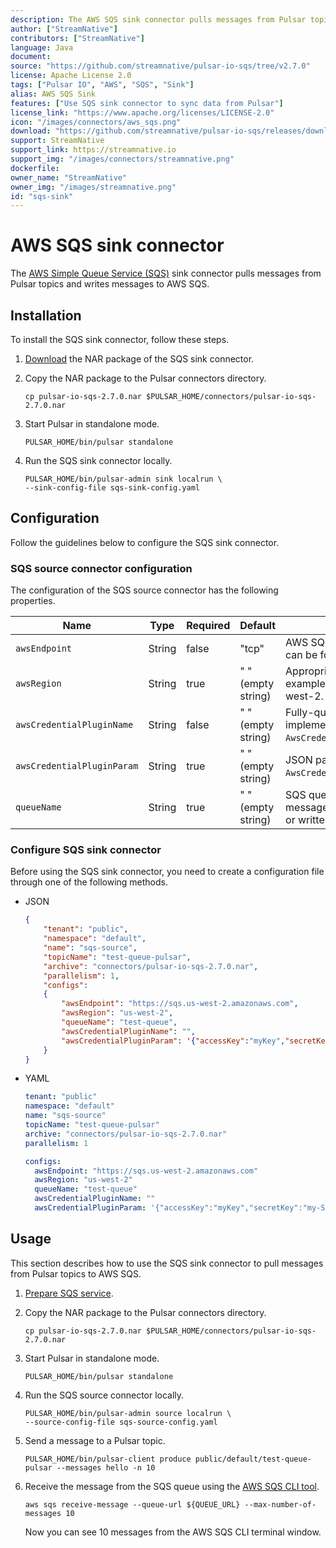```yaml
---
description: The AWS SQS sink connector pulls messages from Pulsar topics and persists messages to Amazon AWS SQS.
author: ["StreamNative"]
contributors: ["StreamNative"]
language: Java
document: 
source: "https://github.com/streamnative/pulsar-io-sqs/tree/v2.7.0"
license: Apache License 2.0
tags: ["Pulsar IO", "AWS", "SQS", "Sink"]
alias: AWS SQS Sink
features: ["Use SQS sink connector to sync data from Pulsar"]
license_link: "https://www.apache.org/licenses/LICENSE-2.0"
icon: "/images/connectors/aws_sqs.png"
download: "https://github.com/streamnative/pulsar-io-sqs/releases/download/v2.7.0/pulsar-io-sqs-2.7.0.nar"
support: StreamNative
support_link: https://streamnative.io
support_img: "/images/connectors/streamnative.png"
dockerfile:
owner_name: "StreamNative"
owner_img: "/images/streamnative.png"
id: "sqs-sink"
---
```


# AWS SQS sink connector

The [AWS Simple Queue Service (SQS)](https://aws.amazon.com/sqs/?nc1=h_ls) sink connector pulls messages from Pulsar topics and writes messages to AWS SQS.

## Installation

To install the SQS sink connector, follow these steps.

1. [Download](https://github.com/streamnative/pulsar-io-sqs/releases/download/v2.7.0/pulsar-io-sqs-2.7.0.nar) the NAR package of the SQS sink connector.

2. Copy the NAR package to the Pulsar connectors directory.

    ```
    cp pulsar-io-sqs-2.7.0.nar $PULSAR_HOME/connectors/pulsar-io-sqs-2.7.0.nar
    ```

3. Start Pulsar in standalone mode.

    ```
    PULSAR_HOME/bin/pulsar standalone
    ```

4. Run the SQS sink connector locally.

    ```
    PULSAR_HOME/bin/pulsar-admin sink localrun \
    --sink-config-file sqs-sink-config.yaml
    ```

## Configuration

Follow the guidelines below to configure the SQS sink connector.

### SQS source connector configuration

The configuration of the SQS source connector has the following properties.

| Name | Type|Required | Default | Description
|------|----------|----------|---------|-------------|
| `awsEndpoint` |String| false | "tcp" | AWS SQS end-point URL. It can be found at [here](https://docs.aws.amazon.com/general/latest/gr/rande.html). |
| `awsRegion` | String| true | " " (empty string) | Appropriate AWS region. For example, us-west-1, us-west-2. |
| `awsCredentialPluginName` | String|false | " " (empty string) | Fully-qualified class name of implementation of `AwsCredentialProviderPlugin`. |
| `awsCredentialPluginParam` | String|true | " " (empty string) | JSON parameter to initialize `AwsCredentialsProviderPlugin`. |
| `queueName` | String|true | " " (empty string) | SQS queue name that messages should be read from or written to. |

### Configure SQS sink connector

Before using the SQS sink connector, you need to create a configuration file through one of the following methods.

* JSON 

    ```json
    {
        "tenant": "public",
        "namespace": "default",
        "name": "sqs-source",
        "topicName": "test-queue-pulsar",
        "archive": "connectors/pulsar-io-sqs-2.7.0.nar",
        "parallelism": 1,
        "configs":
        {
            "awsEndpoint": "https://sqs.us-west-2.amazonaws.com",
            "awsRegion": "us-west-2",
            "queueName": "test-queue",
            "awsCredentialPluginName": "",
            "awsCredentialPluginParam": '{"accessKey":"myKey","secretKey":"my-Secret"}',
        }
    }
    ```

* YAML

    ```yaml
   tenant: "public"
   namespace: "default"
   name: "sqs-source"
   topicName: "test-queue-pulsar"
   archive: "connectors/pulsar-io-sqs-2.7.0.nar"
   parallelism: 1

   configs:
      awsEndpoint: "https://sqs.us-west-2.amazonaws.com"
      awsRegion: "us-west-2"
      queueName: "test-queue"
      awsCredentialPluginName: ""
      awsCredentialPluginParam: '{"accessKey":"myKey","secretKey":"my-Secret"}'
    ```

## Usage

This section describes how to use the SQS sink connector to pull messages from Pulsar topics to AWS SQS.

1. [Prepare SQS service](https://aws.amazon.com/sqs/getting-started/).

2. Copy the NAR package to the Pulsar connectors directory.

    ```
    cp pulsar-io-sqs-2.7.0.nar $PULSAR_HOME/connectors/pulsar-io-sqs-2.7.0.nar
    ```

3. Start Pulsar in standalone mode.

    ```
    PULSAR_HOME/bin/pulsar standalone
    ```

4. Run the SQS source connector locally.

    ```
    PULSAR_HOME/bin/pulsar-admin source localrun \
    --source-config-file sqs-source-config.yaml
    ```

5. Send a message to a Pulsar topic.

    ```
    PULSAR_HOME/bin/pulsar-client produce public/default/test-queue-pulsar --messages hello -n 10
    ```

6. Receive the message from the SQS queue using the [AWS SQS CLI tool](https://aws.amazon.com/cli/).

   ```
   aws sqs receive-message --queue-url ${QUEUE_URL} --max-number-of-messages 10
   ```

    Now you can see 10 messages from the AWS SQS CLI terminal window.